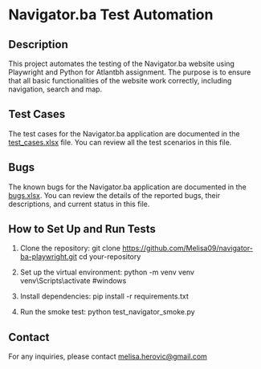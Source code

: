 # Navigator.ba Test Automation

## Description
This project automates the testing of the Navigator.ba website using Playwright and Python for Atlantbh assignment. The purpose is to ensure that all basic functionalities of the website work correctly, including navigation, search and map.

## Test Cases
The test cases for the Navigator.ba application are documented in the [test_cases.xlsx](./test_cases.xlsx) file. You can review all the test scenarios in this file.

## Bugs
The known bugs for the Navigator.ba application are documented in the [bugs.xlsx](./bugs.xlsx). You can review the details of the reported bugs, their descriptions, and current status in this file.

## How to Set Up and Run Tests

1. Clone the repository:
    git clone https://github.com/Melisa09/navigator-ba-playwright.git
    cd your-repository

2. Set up the virtual environment:
    python -m venv venv
    venv\Scripts\activate  #windows
   
3. Install dependencies:
    pip install -r requirements.txt

4. Run the smoke test:
    python test_navigator_smoke.py 

## Contact
For any inquiries, please contact melisa.herovic@gmail.com
